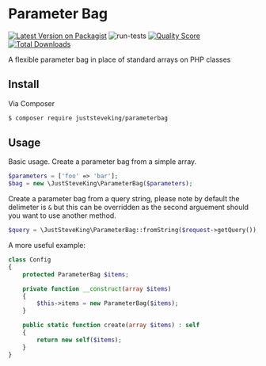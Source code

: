 # Parameter Bag

[![Latest Version on Packagist][ico-version]][link-packagist]
![run-tests](https://github.com/JustSteveKing/ParameterBag/workflows/run-tests/badge.svg)
[![Quality Score][ico-code-quality]][link-code-quality]
[![Total Downloads][ico-downloads]][link-downloads]

A flexible parameter bag in place of standard arrays on PHP classes


## Install

Via Composer

```bash
$ composer require juststeveking/parameterbag
```

## Usage

Basic usage. Create a parameter bag from a simple array.

```php
$parameters = ['foo' => 'bar'];
$bag = new \JustSteveKing\ParameterBag($parameters);
```


Create a parameter bag from a query string, please note by default the delimeter is `&` but this can be overridden as the second arguement should you want to use another method.

```php
$query = \JustSteveKing\ParameterBag::fromString($request->getQuery());
```


A more useful example:

```php
class Config
{
    protected ParameterBag $items;

    private function __construct(array $items)
    {
        $this->items = new ParameterBag($items);
    }

    public static function create(array $items) : self
    {
        return new self($items);
    }
}
```


[ico-version]: https://img.shields.io/packagist/v/juststeveking/parameterbag.svg?style=flat-square
[ico-downloads]: https://img.shields.io/packagist/dt/juststeveking/parameterbag.svg?style=flat-square
[ico-code-quality]: https://img.shields.io/scrutinizer/g/JustSteveKing/parameterbag.svg?style=flat-square


[link-packagist]: https://packagist.org/packages/juststeveking/parameterbag
[link-downloads]: https://packagist.org/packages/juststeveking/parameterbag
[link-author]: https://github.com/JustSteveKing
[link-code-quality]: https://scrutinizer-ci.com/g/JustSteveKing/parameterbag